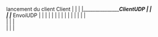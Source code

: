 lancement du client
    Client
      |
      |
      |
      |__________________ClientUDP
      |                          |     
      |                          |___ EnvoiUDP
      |                          |          |
      |                          |          |
      |                          |          |
      |                          |          |
      |                          |          |           
      |                          |          |         
      |                          |          |         
